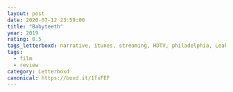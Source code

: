 ```yaml
---
layout: post 
date: 2020-07-12 23:59:00
title: "Babyteeth"
year: 2019
rating: 0.5
tags_letterboxd: narrative, itunes, streaming, HDTV, philadelphia, Leah, film club
tags:
  - film
  - review
category: Letterboxd
canonical: https://boxd.it/1fxFEF
---
```

